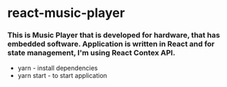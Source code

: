 # react-music-player

### This is Music Player that is developed for hardware, that has embedded software. Application is written in React and for state management, I'm using React Contex API.

- yarn - install dependencies
- yarn start - to start application
